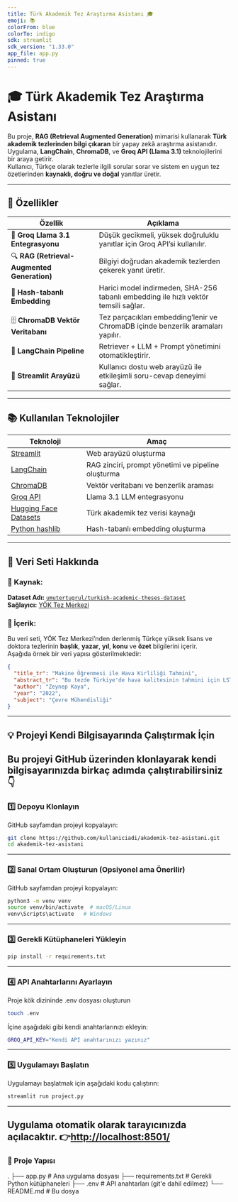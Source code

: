 ```yaml
---
title: Türk Akademik Tez Araştırma Asistanı 🎓
emoji: 📚
colorFrom: blue
colorTo: indigo
sdk: streamlit
sdk_version: "1.33.0"
app_file: app.py
pinned: true
---
```


# 🎓 Türk Akademik Tez Araştırma Asistanı

Bu proje, **RAG (Retrieval Augmented Generation)** mimarisi kullanarak **Türk akademik tezlerinden bilgi çıkaran** bir yapay zekâ araştırma asistanıdır.  
Uygulama, **LangChain**, **ChromaDB**, ve **Groq API (Llama 3.1)** teknolojilerini bir araya getirir.  
Kullanıcı, Türkçe olarak tezlerle ilgili sorular sorar ve sistem en uygun tez özetlerinden **kaynaklı, doğru ve doğal** yanıtlar üretir.

---

## 🚀 Özellikler

| Özellik | Açıklama |
|----------|-----------|
| 🧠 **Groq Llama 3.1 Entegrasyonu** | Düşük gecikmeli, yüksek doğruluklu yanıtlar için Groq API’si kullanılır. |
| 🔍 **RAG (Retrieval-Augmented Generation)** | Bilgiyi doğrudan akademik tezlerden çekerek yanıt üretir. |
| 💾 **Hash-tabanlı Embedding** | Harici model indirmeden, SHA-256 tabanlı embedding ile hızlı vektör temsili sağlar. |
| 🗄️ **ChromaDB Vektör Veritabanı** | Tez parçacıkları embedding’lenir ve ChromaDB içinde benzerlik aramaları yapılır. |
| 🧩 **LangChain Pipeline** | Retriever + LLM + Prompt yönetimini otomatikleştirir. |
| 💬 **Streamlit Arayüzü** | Kullanıcı dostu web arayüzü ile etkileşimli soru-cevap deneyimi sağlar. |

---

## 📚 Kullanılan Teknolojiler

| Teknoloji | Amaç |
|------------|------|
| [Streamlit](https://streamlit.io) | Web arayüzü oluşturma |
| [LangChain](https://www.langchain.com) | RAG zinciri, prompt yönetimi ve pipeline oluşturma |
| [ChromaDB](https://www.trychroma.com) | Vektör veritabanı ve benzerlik araması |
| [Groq API](https://console.groq.com/) | Llama 3.1 LLM entegrasyonu |
| [Hugging Face Datasets](https://huggingface.co/datasets/umutertugrul/turkish-academic-theses-dataset) | Türk akademik tez verisi kaynağı |
| [Python hashlib](https://docs.python.org/3/library/hashlib.html) | Hash-tabanlı embedding oluşturma |

---

## 🧾 Veri Seti Hakkında

### 📘 Kaynak:
**Dataset Adı:** [`umutertugrul/turkish-academic-theses-dataset`](https://huggingface.co/datasets/umutertugrul/turkish-academic-theses-dataset)  
**Sağlayıcı:** [YÖK Tez Merkezi](https://tez.yok.gov.tr/UlusalTezMerkezi/)

### 🧩 İçerik:
Bu veri seti, YÖK Tez Merkezi’nden derlenmiş Türkçe yüksek lisans ve doktora tezlerinin **başlık**, **yazar**, **yıl**, **konu** ve **özet** bilgilerini içerir.  
Aşağıda örnek bir veri yapısı gösterilmektedir:

```json
{
  "title_tr": "Makine Öğrenmesi ile Hava Kirliliği Tahmini",
  "abstract_tr": "Bu tezde Türkiye'de hava kalitesinin tahmini için LSTM modelleri kullanılmıştır...",
  "author": "Zeynep Kaya",
  "year": "2022",
  "subject": "Çevre Mühendisliği"
}

```
---
## 💡 Projeyi Kendi Bilgisayarında Çalıştırmak İçin

Bu projeyi GitHub üzerinden klonlayarak kendi bilgisayarınızda birkaç adımda çalıştırabilirsiniz 👇  
---
### 1️⃣ Depoyu Klonlayın
GitHub sayfamdan projeyi kopyalayın:
```bash
git clone https://github.com/kullaniciadi/akademik-tez-asistani.git
cd akademik-tez-asistani
```
---
### 2️⃣ Sanal Ortam Oluşturun (Opsiyonel ama Önerilir) 
GitHub sayfamdan projeyi kopyalayın:
```bash
python3 -m venv venv
source venv/bin/activate  # macOS/Linux
venv\Scripts\activate   # Windows
```
---
### 3️⃣ Gerekli Kütüphaneleri Yükleyin
```bash
pip install -r requirements.txt
```
---
### 4️⃣ API Anahtarlarını Ayarlayın
Proje kök dizininde .env dosyası oluşturun
```bash
touch .env
```
İçine aşağıdaki gibi kendi anahtarlarınızı ekleyin:
```bash
GROQ_API_KEY="Kendi API anahtarınızı yazınız"
```
---
### 5️⃣ Uygulamayı Başlatın
Uygulamayı başlatmak için aşağıdaki kodu çalıştırın:
```bash
streamlit run project.py
```
---
Uygulama otomatik olarak tarayıcınızda açılacaktır.
👉[http://localhost:8501/](http://localhost:8501/)
---
### 📁 Proje Yapısı
.
├── app.py           # Ana uygulama dosyası
├── requirements.txt     # Gerekli Python kütüphaneleri
├── .env                 # API anahtarları (git'e dahil edilmez)
└── README.md            # Bu dosya



